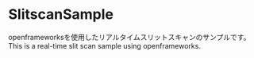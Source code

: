 # SlitscanSample
openframeworksを使用したリアルタイムスリットスキャンのサンプルです。This is a real-time slit scan sample using openframeworks.
